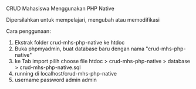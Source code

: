 CRUD Mahasiswa Menggunakan PHP Native

Dipersilahkan untuk mempelajari, mengubah atau memodifikasi

Cara penggunaan:
1. Ekstrak folder crud-mhs-php-native ke htdoc
2. Buka phpmyadmin, buat database baru dengan nama "crud-mhs-php-native" 
3. ke Tab import pilih choose file htdoc > crud-mhs-php-native > database > crud-mhs-php-native.sql
4. running di localhost/crud-mhs-php-native
5. username password admin admin